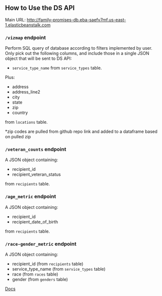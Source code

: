 ## How to Use the DS API

Main URL: http://family-promises-db.eba-saefv7mf.us-east-1.elasticbeanstalk.com

### `/vizmap` endpoint

Perform SQL query of database according to filters implemented by user.
Only pick out the following columns, and include those in a single JSON object that will be sent to DS API:

- `service_type_name` from `service_types` table.

Plus:

- address
- address_line2
- city
- state
- zip
- country

from `locations` table.

*zip codes are pulled from github repo link and added to a dataframe based on pulled zip

### `/veteran_counts` endpoint
A JSON object containing:

- recipient_id
- recipient_veteran_status

from `recipients` table.


### `/age_metric` endpoint
A JSON object containing:

- recipient_id
- recipient_date_of_birth

from `recipients` table.

### `/race-gender_metric` endpoint
A JSON object containing:

- recipient_id (from `recipients` table)
- service_type_name (from `service_types` table)
- race (from `races` table)
- gender (from `genders` table)



[Docs](https://docs.labs.lambdaschool.com/data-science/)
